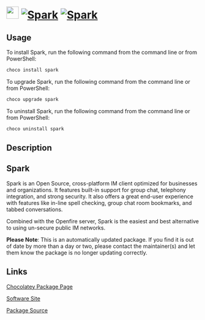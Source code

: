 ﻿# <img src="https://cdn.jsdelivr.net/gh/mkevenaar/chocolatey-packages@f6c41139d3f0dc5d0bef6076b3de43e1508b4c3a/icons/spark.png" width="32" height="32"/> [![Spark](https://img.shields.io/chocolatey/v/spark.svg?label=Spark)](https://community.chocolatey.org/packages/spark) [![Spark](https://img.shields.io/chocolatey/dt/spark.svg)](https://community.chocolatey.org/packages/spark)

## Usage

To install Spark, run the following command from the command line or from PowerShell:

```powershell
choco install spark
```

To upgrade Spark, run the following command from the command line or from PowerShell:

```powershell
choco upgrade spark
```

To uninstall Spark, run the following command from the command line or from PowerShell:

```powershell
choco uninstall spark
```

## Description

## Spark

Spark is an Open Source, cross-platform IM client optimized for businesses and organizations. It features built-in support for group chat, telephony integration, and strong security. It also offers a great end-user experience with features like in-line spell checking, group chat room bookmarks, and tabbed conversations.

Combined with the Openfire server, Spark is the easiest and best alternative to using un-secure public IM networks.

**Please Note**: This is an automatically updated package. If you find it is
out of date by more than a day or two, please contact the maintainer(s) and
let them know the package is no longer updating correctly.


## Links

[Chocolatey Package Page](https://community.chocolatey.org/packages/spark)

[Software Site](https://www.igniterealtime.org/projects/spark)

[Package Source](https://github.com/mkevenaar/chocolatey-packages/tree/master/automatic/spark)

